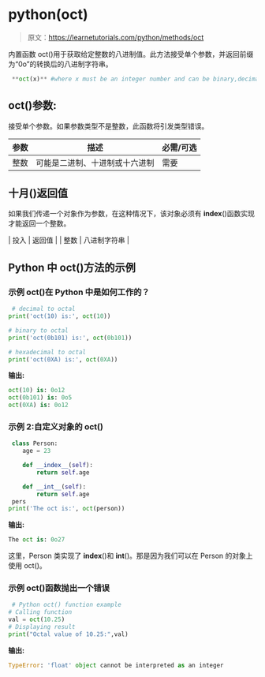 # python(oct)

> 原文：<https://learnetutorials.com/python/methods/oct>

内置函数 oct()用于获取给定整数的八进制值。此方法接受单个参数，并返回前缀为“0o”的转换后的八进制字符串。

```py
 **oct(x)** #where x must be an integer number and can be binary,decimal or hexadecimal format 

```

## oct()参数:

接受单个参数。如果参数类型不是整数，此函数将引发类型错误。

| 参数 | 描述 | 必需/可选 |
| --- | --- | --- |
| 整数 | 可能是二进制、十进制或十六进制 | 需要 |

## 十月()返回值

如果我们传递一个对象作为参数，在这种情况下，该对象必须有 __index__()函数实现才能返回一个整数。

| 投入 | 返回值 |
| 整数 | 八进制字符串 |

## Python 中 oct()方法的示例

### 示例 oct()在 Python 中是如何工作的？

```py
 # decimal to octal
print('oct(10) is:', oct(10))

# binary to octal
print('oct(0b101) is:', oct(0b101))

# hexadecimal to octal
print('oct(0XA) is:', oct(0XA)) 

```

**输出:**

```py
oct(10) is: 0o12
oct(0b101) is: 0o5
oct(0XA) is: 0o12 
```

### 示例 2:自定义对象的 oct()

```py
 class Person:
    age = 23

    def __index__(self):
        return self.age

    def __int__(self):
        return self.age
 pers
print('The oct is:', oct(person)) 

```

**输出:**

```py
The oct is: 0o27 
```

这里，Person 类实现了 __index__()和 __int__()。那是因为我们可以在 Person 的对象上使用 oct()。

### 示例 oct()函数抛出一个错误

```py
 # Python oct() function example  
# Calling function  
val = oct(10.25)  
# Displaying result  
print("Octal value of 10.25:",val) 

```

**输出:**

```py
TypeError: 'float' object cannot be interpreted as an integer 
```
